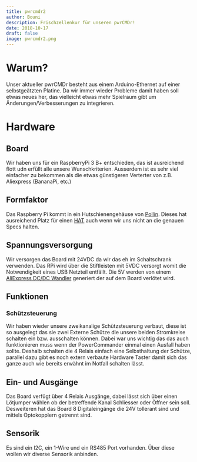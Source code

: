 ```yaml
---
title: pwrcmdr2
author: Bouni
description: Frischzellenkur für unseren pwrCMDr!
date: 2018-10-17
draft: false
image: pwrcmdr2.png 
---
```


# Warum?

Unser aktueller pwrCMDr besteht aus einem Arduino-Ethernet auf einer selbstgeätzten Platine.
Da wir immer wieder Probleme damit haben soll etwas neues her, das vielleicht etwas mehr Spielraum gibt um Änderungen/Verbesserungen zu integrieren.

# Hardware

## Board

Wir haben uns für ein RaspberryPi 3 B+ entschieden, das ist ausreichend flott udn erfüllt alle unsere Wunschkriterien.
Ausserdem ist es sehr viel einfacher zu bekommen als die etwas günstigeren Verterter von z.B. Aliexpress (BananaPi, etc.)

## Formfaktor

Das Raspberry Pi kommt in ein Hutschienengehäuse von [Pollin](https://www.pollin.de/p/hutschienen-gehaeuse-fuer-raspberry-pi-model-b-8te-702341).
Dieses hat ausreichend Platz für einen [HAT](https://www.raspberrypi.org/blog/introducing-raspberry-pi-hats/) auch wenn wir uns nicht an die genauen Specs halten.

## Spannungsversorgung

Wir versorgen das Board mit 24VDC da wir das eh im Schaltschrank verwenden. Das RPi wird über die Stiftleisten mit 5VDC versorgt womit die Notwendigkeit eines USB Netzteil entfällt.
Die 5V werden von einem [AliExpress DC/DC Wandler](https://de.aliexpress.com/item/-/32830931596.html) generiert der auf dem Board verlötet wird.

## Funktionen

### Schützsteuerung

Wir haben wieder unsere zweikanalige Schützsteuerung verbaut, diese ist so ausgelegt das sie zwei Externe Schütze die unsere beiden Stromkreise schalten ein bzw. ausschalten können.
Dabei war uns wichtig das das auch funktionieren muss wenn der PowerCommander einmal einen Ausfall haben sollte.
Deshalb schalten die 4 Relais einfach eine Selbsthaltung der Schütze, parallel dazu gibt es noch extern verbaute Hardware Taster damit sich das ganze auch wie bereits erwähnt im Notfall schalten lässt.

## Ein- und Ausgänge

Das Board verfügt über 4 Relais Ausgänge, dabei lässt sich über einen Lötjumper wählen ob der betreffende Kanal Schliesser oder Öffner sein soll.
Desweiteren hat das Board 8 Digitaleingänge die 24V tollerant sind und mittels Optokopplern getrennt sind.

## Sensorik

Es sind ein I2C, ein 1-Wire und ein RS485 Port vorhanden. Über diese wollen wir diverse Sensorik anbinden.

